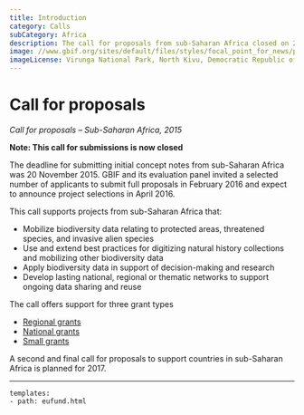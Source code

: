```yaml
---
title: Introduction
category: Calls
subCategory: Africa
description: The call for proposals from sub-Saharan Africa closed on 20 November 2015. GBIF will announce project selections in April 2016.
image: //www.gbif.org/sites/default/files/styles/focal_point_for_news/public/gbif_scaled_contents/news/2015-November/82567/Virunga_National_Park_DRC.jpg
imageLicense: Virunga National Park, North Kivu, Democratic Republic of Congo. Photo by Joseph King. CC BY-NC-ND 2.0.
---
```

# Call for proposals

_Call for proposals – Sub-Saharan Africa, 2015_

**Note: This call for submissions is now closed**

The deadline for submitting initial concept notes from sub-Saharan Africa was 20 November 2015. GBIF and its evaluation panel invited a selected number of applicants to submit full proposals in February 2016 and expect to announce project selections in April 2016.

This call supports projects from sub-Saharan Africa that:
+ Mobilize biodiversity data relating to protected areas, threatened species, and invasive alien species
+ Use and extend best practices for digitizing natural history collections and mobilizing other biodiversity data
+ Apply biodiversity data in support of decision-making and research
+ Develop lasting national, regional or thematic networks to support ongoing data sharing and reuse

The call offers support for three grant types
+ [Regional grants](regional-grants)
+ [National grants](national-grants)
+ [Small grants](small-grants)

A second and final call for proposals to support countries in sub-Saharan Africa is planned for 2017.

--------


```styledYaml
templates:
- path: eufund.html
```
